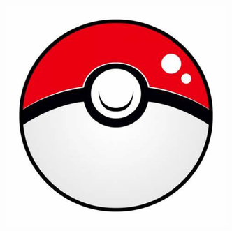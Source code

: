 <p align="center">  <a href="https://purukitto.github.io/PikaServe/">
    <img alt="PikaServe" src="./public/img/icon/image.png" width="728">
  </a>
</p>